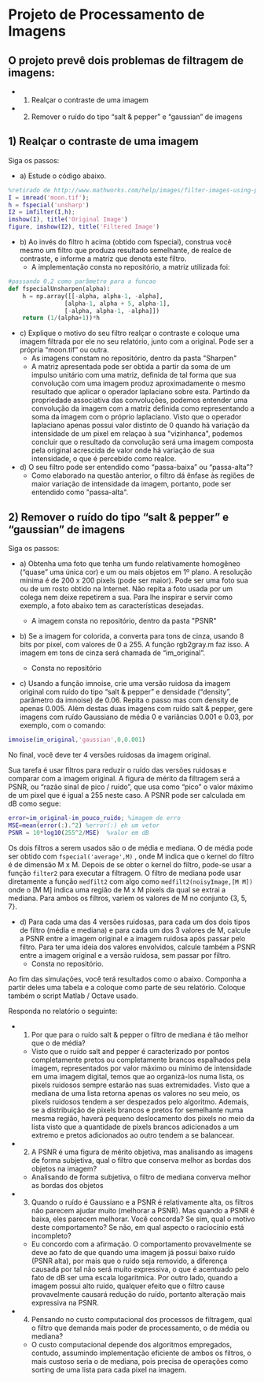 # Projeto de Processamento de Imagens

## O projeto prevê dois problemas de filtragem de imagens:
* 1) Realçar o contraste de uma imagem
* 2) Remover o ruído do tipo “salt & pepper” e “gaussian” de imagens


## 1) Realçar o contraste de uma imagem
Siga os passos:
* a) Estude o código abaixo.

~~~Matlab
%retirado de http://www.mathworks.com/help/images/filter-images-using-predefined-filters.html
I = imread('moon.tif');
h = fspecial('unsharp')
I2 = imfilter(I,h);
imshow(I), title('Original Image')
figure, imshow(I2), title('Filtered Image')
~~~

* b) Ao invés do filtro h acima (obtido com fspecial), construa você mesmo um filtro que produza resultado semelhante, de realce de contraste, e informe a matriz que denota este filtro.
  * A implementação consta no repositório, a matriz utilizada foi:
~~~Python 
#passando 0.2 como parâmetro para a funcao
def fspecialUnsharpen(alpha):
    h = np.array([[-alpha, alpha-1, -alpha],
                [alpha-1, alpha + 5, alpha-1],
                [-alpha, alpha-1, -alpha]])
    return (1/(alpha+1))*h
~~~
* c) Explique o motivo do seu filtro realçar o contraste e coloque uma imagem filtrada por ele no seu relatório, junto com a original. Pode ser a própria “moon.tif” ou outra.
  * As imagens constam no repositório, dentro da pasta "Sharpen"
  * A matriz apresentada pode ser obtida a partir da soma de um impulso unitário com uma matriz, definida de tal forma que sua convolução com uma imagem produz aproximadamente o mesmo resultado que aplicar o operador laplaciano sobre esta. Partindo da propriedade associativa das convoluções, podemos entender uma convolução da imagem com a matriz definida como representando a soma da imagem com o próprio laplaciano. Visto que o operador laplaciano apenas possui valor distinto de 0 quando há variação da intensidade de um pixel em relaçao à sua "vizinhanca", podemos concluir que o resultado da convolução será uma imagem composta pela original acrescida de valor onde há variação de sua intensidade, o que é percebido como realce.
* d) O seu filtro pode ser entendido como “passa-baixa” ou “passa-alta”?
  * Como elaborado na questão anterior, o filtro dá ênfase às regiões de maior variação de intensidade da imagem, portanto, pode ser entendido como "passa-alta".

## 2) Remover o ruído do tipo “salt & pepper” e “gaussian” de imagens

Siga os passos:
* a) Obtenha uma foto que tenha um fundo relativamente homogêneo (“quase” uma única cor) e um ou mais objetos em 1º plano. A resolução mínima é de 200 x 200 pixels (pode ser maior). Pode ser uma foto sua ou de um rosto obtido na Internet. Não repita a foto usada por um colega nem deixe repetirem a sua. Para lhe inspirar e servir como exemplo, a foto abaixo tem as características desejadas.
  * A imagem consta no repositório, dentro da pasta "PSNR"

* b) Se a imagem for colorida, a converta para tons de cinza, usando 8 bits por pixel, com valores de 0 a 255. A função rgb2gray.m faz isso. A imagem em tons de cinza será chamada de “im_original”.
  * Consta no repositório 
* c) Usando a função imnoise, crie uma versão ruidosa da imagem original com ruído do tipo “salt & pepper” e densidade (“density”, parâmetro da imnoise) de 0.06. Repita o passo mas com density de apenas 0.005. Além destas duas imagens com ruído salt & pepper, gere imagens com ruído Gaussiano de média 0 e variâncias 0.001 e 0.03, por exemplo, com o comando:
~~~Matlab
imnoise(im_original,'gaussian',0,0.001)
~~~
No final, você deve ter 4 versões ruidosas da imagem original.

Sua tarefa é usar filtros para reduzir o ruído das versões ruidosas e comparar com a imagem original. A figura de mérito da filtragem será a PSNR, ou “razão sinal de pico / ruido”, que usa como “pico” o valor máximo de um pixel que é igual a 255 neste caso. A PSNR pode ser calculada em dB como segue:
~~~Matlab
error=im_original-im_pouco_ruido; %imagem de erro
MSE=mean(error(:).^2) %error(:) eh um vetor 
PSNR = 10*log10(255^2/MSE)  %valor em dB
~~~

Os dois filtros a serem usados são o de média e mediana. O de média pode ser obtido com ```fspecial('average',M)``` , onde M indica que o kernel do filtro é de dimensão M x M. Depois de se obter o kernel do filtro, pode-se usar a função ```filter2``` para executar a filtragem. O filtro de mediana pode usar diretamente a função ```medfilt2``` com algo como
```medfilt2(noisyImage,[M M])```
onde o [M M] indica uma região de M x M pixels da qual se extrai a mediana. Para ambos os filtros, variem os valores de M no conjunto {3, 5, 7}.

* d) Para cada uma das 4 versões ruidosas, para cada um dos dois tipos de filtro (média e mediana) e para cada um dos 3 valores de M, calcule a PSNR entre a imagem original e a imagem ruidosa após passar pelo filtro. Para ter uma ideia dos valores envolvidos, calcule também a PSNR entre a imagem original e a versão ruidosa, sem passar por filtro.
  * Consta no repositório.
  
 
Ao fim das simulações, você terá resultados como o abaixo. Componha a partir deles uma tabela e a coloque como parte de seu relatório. Coloque também o script Matlab / Octave usado.

Responda no relatório o seguinte:
* 1) Por que para o ruído salt & pepper o filtro de mediana é tão melhor que o de média?
  * Visto que o ruído salt and pepper é caracterizado por pontos completamente pretos ou completamente brancos espalhados pela imagem, representados por valor máximo ou mínimo de intensidade em uma imagem digital, temos que ao organizá-los numa lista, os pixels ruidosos sempre estarão nas suas extremidades. Visto que a mediana de uma lista retorna apenas os valores no seu meio, os pixels ruidosos tendem a ser despezados pelo algoritmo. Ademais, se a distribuição de pixels brancos e pretos for semelhante numa mesma região, haverá pequeno deslocamento dos pixels no meio da lista visto que a quantidade de pixels brancos adicionados a um extremo e pretos adicionados ao outro tendem a se balancear.
* 2) A PSNR é uma figura de mérito objetiva, mas analisando as imagens de forma subjetiva, qual o filtro que conserva melhor as bordas dos objetos na imagem?
  * Analisando de forma subjetiva, o filtro de mediana converva melhor as bordas dos objetos
* 3) Quando o ruído é Gaussiano e a PSNR é relativamente alta, os filtros não parecem ajudar muito (melhorar a PSNR). Mas quando a PSNR é baixa, eles parecem melhorar. Você concorda? Se sim, qual o motivo deste comportamento? Se não, em qual aspecto o raciocínio está incompleto?
  * Eu concordo com a afirmação. O comportamento provavelmente se deve ao fato de que  quando uma imagem já possui baixo  ruído (PSNR alta), por mais que o ruído seja removido, a diferença causada por tal não será muito expressiva, o que é acentuado pelo fato de dB ser uma escala logaritmica. Por outro lado, quando a imagem possui alto ruído, qualquer efeito que o filtro cause provavelmente causará redução do ruído, portanto alteração mais expressiva na PSNR.
* 4) Pensando no custo computacional dos processos de filtragem, qual o filtro que demanda mais poder de processamento, o de média ou mediana?
  * O custo computacional depende dos algoritmos empregados, contudo, assumindo implementação eficiente de ambos os filtros, o mais custoso seria o de mediana, pois precisa de operações como sorting de uma lista para cada pixel na imagem.
